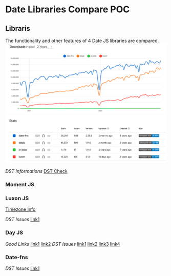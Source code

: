 # Date Libraries Compare POC 

## Libraris 
The functionality and other features of 4 Date JS libraries are compared.
![Grap](./src/assets/graph.png)
![Table](./src/assets/table.png)

*DST Informations*
[DST Check](https://bobbyhadz.com/blog/javascript-date-check-if-dst)

### Moment JS
### Luxon JS
[Timezone Info](https://github.com/moment/luxon/blob/master/docs/zones.md)

*DST Issues*
[link1](https://stackoverflow.com/questions/69907858/luxon-diff-dst-issue)

### Day JS
*Good Links*
[link1](https://medium.datadriveninvestor.com/https-medium-com-sabesan96-why-you-should-choose-day-js-instead-of-moment-js-9cf7bb274bbd)
[link2](https://dev.to/javidjms/dayjs-awesome-lightweight-modern-date-api-and-an-alternative-to-momentjs-49lf)
*DST Issues*
[link1](https://github.com/iamkun/dayjs/issues/586)
[link2](https://github.com/iamkun/dayjs/issues/1271)
[link3](https://github.com/iamkun/dayjs/issues/1260)
[link4](https://github.com/iamkun/dayjs/issues/1437)

### Date-fns
*DST Issues*
[link1](https://github.com/date-fns/date-fns/issues/1788)

